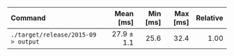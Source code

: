 | Command | Mean [ms] | Min [ms] | Max [ms] | Relative |
|:---|---:|---:|---:|---:|
| `./target/release/2015-09 > output` | 27.9 ± 1.1 | 25.6 | 32.4 | 1.00 |
